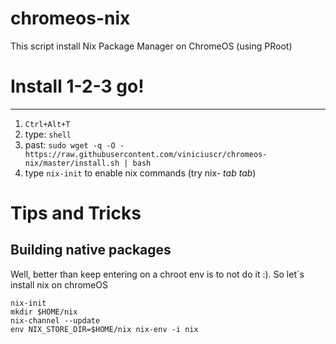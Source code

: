 # chromeos-nix
This script install Nix Package Manager on ChromeOS (using PRoot)

# Install 1-2-3 go!
------
1. `Ctrl+Alt+T`
2. type: `shell`
3. past: `sudo wget -q -O - https://raw.githubusercontent.com/viniciuscr/chromeos-nix/master/install.sh | bash`
4. type `nix-init` to enable nix commands (try nix- _tab tab_)

# Tips and Tricks
## Building native packages
Well, better than keep entering on a chroot env is to not do it :). 
So let´s install nix on chromeOS
 ~~~
 nix-init 
 mkdir $HOME/nix
 nix-channel --update
 env NIX_STORE_DIR=$HOME/nix nix-env -i nix
 ~~~
